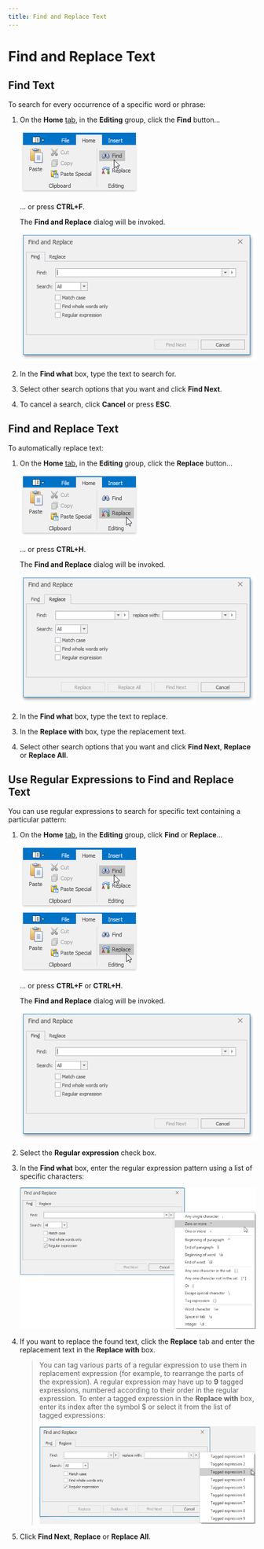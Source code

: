 ```yaml
---
title: Find and Replace Text
---
```

# Find and Replace Text
## Find Text
To search for every occurrence of a specific word or phrase:
1. On the **Home** [ tab](../../../../interface-elements-for-desktop/articles/rich-text-editor/text-editor-ui/ribbon-interface.md), in the **Editing** group, click the **Find** button...
	
	![RTEFind](../../../images/Img121294.png)
	
	... or press **CTRL+F**.
	
	The **Find and Replace** dialog will be invoked.
	
	![RTEFindAndReplaceFindDialog](../../../images/Img121295.png)
2. In the **Find what** box, type the text to search for.
3. Select other search options that you want and click **Find Next**.
4. To cancel a search, click **Cancel** or press **ESC**.

## Find and Replace Text
To automatically replace text:
1. On the **Home** [tab](../../../../interface-elements-for-desktop/articles/rich-text-editor/text-editor-ui/ribbon-interface.md), in the **Editing** group, click the **Replace** button...
	
	![RTEReplace](../../../images/Img121297.png)
	
	... or press **CTRL+H**.
	
	The **Find and Replace** dialog will be invoked.
	
	![RTEFindAndReplaceReplaceDialog](../../../images/Img121298.png)
2. In the **Find what** box, type the text to replace.
3. In the **Replace with** box, type the replacement text.
4. Select other search options that you want and click **Find Next**, **Replace** or **Replace All**.

## Use Regular Expressions to Find and Replace Text
You can use regular expressions to search for specific text containing a particular pattern:
1. On the **Home** [ tab](../../../../interface-elements-for-desktop/articles/rich-text-editor/text-editor-ui/ribbon-interface.md), in the **Editing** group, click **Find** or **Replace**...
	
	![RTEFind](../../../images/Img121294.png) ![RTEReplace](../../../images/Img121297.png)
	
	... or press **CTRL+F** or **CTRL+H**.
	
	The **Find and Replace** dialog will be invoked.
	
	![RTEFindAndReplaceFindDialog](../../../images/Img121295.png)
2. Select the **Regular expression** check box.
3. In the **Find what** box, enter the regular expression pattern using a list of specific characters:
	
	![RTERegularExpressions](../../../images/Img121300.png)
4. If you want to replace the found text, click the **Replace** tab and enter the replacement text in the **Replace with** box.
	
	> You can tag various parts of a regular expression to use them in replacement expression (for example, to rearrange the parts of the expression). A regular expression may have up to **9** tagged expressions, numbered according to their order in the regular expression. To enter a tagged expression in the **Replace with** box, enter its index after the symbol $ or select it from the list of tagged expressions:
	> 
	> ![RTETaggedExpressions](../../../images/Img121299.png)
5. Click **Find Next**, **Replace** or **Replace All**.
